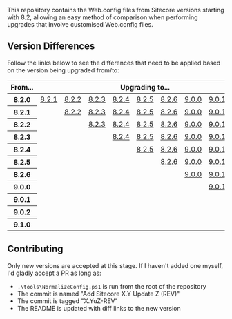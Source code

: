 This repository contains the Web.config files from Sitecore versions starting with 8.2, allowing an easy method of comparison when performing upgrades that involve customised Web.config files.

## Version Differences

Follow the links below to see the differences that need to be applied based on the version being upgraded from/to:

<table>
    <thead>
        <tr>
            <th>From...</th>
            <th colspan="9">Upgrading to...</th>
        </tr>
    </thead>
    <tbody>
        <tr>
            <th>8.2.0</th>
            <td><a href="https://github.com/richardszalay/sitecore-web-config/compare/8.2u0-160729...8.2u1-161115">8.2.1</a></td>
            <td><a href="https://github.com/richardszalay/sitecore-web-config/compare/8.2u0-160729...8.2u2-161115">8.2.2</a></td>
            <td><a href="https://github.com/richardszalay/sitecore-web-config/compare/8.2u0-160729...8.2u3-170407">8.2.3</a></td>
            <td><a href="https://github.com/richardszalay/sitecore-web-config/compare/8.2u0-160729...8.2u4-170614">8.2.4</a></td>
            <td><a href="https://github.com/richardszalay/sitecore-web-config/compare/8.2u0-160729...8.2u5-170728">8.2.5</a></td>
            <td><a href="https://github.com/richardszalay/sitecore-web-config/compare/8.2u0-160729...8.2u6-171121">8.2.6</a></td>
            <td><a href="https://github.com/richardszalay/sitecore-web-config/compare/8.2u0-160729...9.0u0-171002">9.0.0</a></td>
            <td><a href="https://github.com/richardszalay/sitecore-web-config/compare/8.2u0-160729...9.0u1-171219">9.0.1</a></td>
            <td><a href="https://github.com/richardszalay/sitecore-web-config/compare/8.2u0-160729...9.0u2-180604">9.0.2</a></td>
            <td><a href="https://github.com/richardszalay/sitecore-web-config/compare/8.2u0-160729...9.1u0-001564">9.1.0</a></td>
            <td><a href="https://github.com/richardszalay/sitecore-web-config/compare/8.2u0-160729...9.1u1-002459">9.1.1</a></td>
        </tr>
        <tr>
            <th>8.2.1</th>
            <td></td>
            <td><a href="https://github.com/richardszalay/sitecore-web-config/compare/8.2u1-161115...8.2u2-161115">8.2.2</a></td>
            <td><a href="https://github.com/richardszalay/sitecore-web-config/compare/8.2u1-161115...8.2u3-170407">8.2.3</a></td>
            <td><a href="https://github.com/richardszalay/sitecore-web-config/compare/8.2u1-161115...8.2u4-170614">8.2.4</a></td>
            <td><a href="https://github.com/richardszalay/sitecore-web-config/compare/8.2u1-161115...8.2u5-170728">8.2.5</a></td>
            <td><a href="https://github.com/richardszalay/sitecore-web-config/compare/8.2u1-161115...8.2u6-171121">8.2.6</a></td>
            <td><a href="https://github.com/richardszalay/sitecore-web-config/compare/8.2u1-161115...9.0u0-171002">9.0.0</a></td>
            <td><a href="https://github.com/richardszalay/sitecore-web-config/compare/8.2u1-161115...9.0u1-171219">9.0.1</a></td>
            <td><a href="https://github.com/richardszalay/sitecore-web-config/compare/8.2u1-161115...9.0u2-180604">9.0.2</a></td>
            <td><a href="https://github.com/richardszalay/sitecore-web-config/compare/8.2u1-161115...9.1u0-001564">9.1.0</a></td>
            <td><a href="https://github.com/richardszalay/sitecore-web-config/compare/8.2u1-161115...9.1u1-002459">9.1.1</a></td>
        </tr>
        <tr>
            <th>8.2.2</th>
            <td></td>
            <td></td>
            <td><a href="https://github.com/richardszalay/sitecore-web-config/compare/8.2u2-161221...8.2u3-170407">8.2.3</a></td>
            <td><a href="https://github.com/richardszalay/sitecore-web-config/compare/8.2u2-161221...8.2u4-170614">8.2.4</a></td>
            <td><a href="https://github.com/richardszalay/sitecore-web-config/compare/8.2u2-161221...8.2u5-170728">8.2.5</a></td>
            <td><a href="https://github.com/richardszalay/sitecore-web-config/compare/8.2u2-161221...8.2u6-171121">8.2.6</a></td>
            <td><a href="https://github.com/richardszalay/sitecore-web-config/compare/8.2u2-161221...9.0u0-171002">9.0.0</a></td>
            <td><a href="https://github.com/richardszalay/sitecore-web-config/compare/8.2u2-161221...9.0u1-171219">9.0.1</a></td>
            <td><a href="https://github.com/richardszalay/sitecore-web-config/compare/8.2u2-161221...9.0u2-180604">9.0.2</a></td>
            <td><a href="https://github.com/richardszalay/sitecore-web-config/compare/8.2u2-161221...9.1u0-001564">9.1.0</a></td>
            <td><a href="https://github.com/richardszalay/sitecore-web-config/compare/8.2u2-161221...9.1u1-002459">9.1.1</a></td>
        </tr>
        <tr>
            <th>8.2.3</th>
            <td></td>
            <td></td>
            <td></td>
            <td><a href="https://github.com/richardszalay/sitecore-web-config/compare/8.2u3-170407...8.2u4-170614">8.2.4</a></td>
            <td><a href="https://github.com/richardszalay/sitecore-web-config/compare/8.2u3-170407...8.2u5-170728">8.2.5</a></td>
            <td><a href="https://github.com/richardszalay/sitecore-web-config/compare/8.2u3-170407...8.2u6-171121">8.2.6</a></td>
            <td><a href="https://github.com/richardszalay/sitecore-web-config/compare/8.2u3-170407...9.0u0-171002">9.0.0</a></td>
            <td><a href="https://github.com/richardszalay/sitecore-web-config/compare/8.2u3-170407...9.0u1-171219">9.0.1</a></td>
            <td><a href="https://github.com/richardszalay/sitecore-web-config/compare/8.2u3-170407...9.0u2-180604">9.0.2</a></td>
            <td><a href="https://github.com/richardszalay/sitecore-web-config/compare/8.2u3-170407...9.1u0-001564">9.1.0</a></td>
            <td><a href="https://github.com/richardszalay/sitecore-web-config/compare/8.2u3-170407...9.1u1-002459">9.1.1</a></td>
        </tr>
        <tr>
            <th>8.2.4</th>
            <td></td>
            <td></td>
            <td></td>
            <td></td>
            <td><a href="https://github.com/richardszalay/sitecore-web-config/compare/8.2u4-170614...8.2u5-170728">8.2.5</a></td>
            <td><a href="https://github.com/richardszalay/sitecore-web-config/compare/8.2u4-170614...8.2u6-171121">8.2.6</a></td>
            <td><a href="https://github.com/richardszalay/sitecore-web-config/compare/8.2u4-170614...9.0u0-171002">9.0.0</a></td>
            <td><a href="https://github.com/richardszalay/sitecore-web-config/compare/8.2u4-170614...9.0u1-171219">9.0.1</a></td>
            <td><a href="https://github.com/richardszalay/sitecore-web-config/compare/8.2u4-170614...9.0u2-180604">9.0.2</a></td>
            <td><a href="https://github.com/richardszalay/sitecore-web-config/compare/8.2u4-170614...9.1u0-001564">9.1.0</a></td>
            <td><a href="https://github.com/richardszalay/sitecore-web-config/compare/8.2u4-170614...9.1u1-002459">9.1.1</a></td>
        </tr>
        <tr>
            <th>8.2.5</th>
            <td></td>
            <td></td>
            <td></td>
            <td></td>
            <td></td>
            <td><a href="https://github.com/richardszalay/sitecore-web-config/compare/8.2u5-170728...8.2u6-171121">8.2.6</a></td>
            <td><a href="https://github.com/richardszalay/sitecore-web-config/compare/8.2u5-170728...9.0u0-171002">9.0.0</a></td>
            <td><a href="https://github.com/richardszalay/sitecore-web-config/compare/8.2u5-170728...9.0u1-171219">9.0.1</a></td>
            <td><a href="https://github.com/richardszalay/sitecore-web-config/compare/8.2u5-170728...9.0u2-180604">9.0.2</a></td>
            <td><a href="https://github.com/richardszalay/sitecore-web-config/compare/8.2u5-170728...9.1u0-001564">9.1.0</a></td>
            <td><a href="https://github.com/richardszalay/sitecore-web-config/compare/8.2u5-170728...9.1u1-002459">9.1.1</a></td>
        </tr>
        <tr>
            <th>8.2.6</th>
            <td></td>
            <td></td>
            <td></td>
            <td></td>
            <td></td>
            <td></td>
            <td><a href="https://github.com/richardszalay/sitecore-web-config/compare/8.2u6-171121...9.0u0-171002">9.0.0</a></td>
            <td><a href="https://github.com/richardszalay/sitecore-web-config/compare/8.2u6-171121...9.0u1-171219">9.0.1</a></td>
            <td><a href="https://github.com/richardszalay/sitecore-web-config/compare/8.2u6-171121...9.0u2-180604">9.0.2</a></td>
            <td><a href="https://github.com/richardszalay/sitecore-web-config/compare/8.2u6-171121...9.1u0-001564">9.1.0</a></td>
            <td><a href="https://github.com/richardszalay/sitecore-web-config/compare/8.2u6-171121...9.1u1-002459">9.1.1</a></td>
        </tr>
        <tr>
            <th>9.0.0</th>
            <td></td>
            <td></td>
            <td></td>
            <td></td>
            <td></td>
            <td></td>
            <td></td>
            <td><a href="https://github.com/richardszalay/sitecore-web-config/compare/9.0u0-171002...9.0u1-171219">9.0.1</a></td>
            <td><a href="https://github.com/richardszalay/sitecore-web-config/compare/9.0u0-171002...9.0u2-180604">9.0.2</a></td>
            <td><a href="https://github.com/richardszalay/sitecore-web-config/compare/9.0u0-171002...9.1u0-001564">9.1.0</a></td>
            <td><a href="https://github.com/richardszalay/sitecore-web-config/compare/9.0u0-171002...9.1u1-002459">9.1.1</a></td>
        </tr>
        <tr>
            <th>9.0.1</th>
            <td></td>
            <td></td>
            <td></td>
            <td></td>
            <td></td>
            <td></td>
            <td></td>
            <td></td>
            <td><a href="https://github.com/richardszalay/sitecore-web-config/compare/9.0u1-171219...9.0u2-180604">9.0.2</a></td>
            <td><a href="https://github.com/richardszalay/sitecore-web-config/compare/9.0u1-171219...9.1u0-001564">9.1.0</a></td>
            <td><a href="https://github.com/richardszalay/sitecore-web-config/compare/9.0u1-171219...9.1u1-002459">9.1.1</a></td>
        </tr>
        <tr>
            <th>9.0.2</th>
            <td></td>
            <td></td>
            <td></td>
            <td></td>
            <td></td>
            <td></td>
            <td></td>
            <td></td>
            <td></td>
            <td><a href="https://github.com/richardszalay/sitecore-web-config/compare/9.0u2-180604...9.1u0-001564">9.1.0</a></td>
            <td><a href="https://github.com/richardszalay/sitecore-web-config/compare/9.0u2-180604...9.1u1-002459">9.1.1</a></td>
        </tr>
        <tr>
            <th>9.1.0</th>
            <td></td>
            <td></td>
            <td></td>
            <td></td>
            <td></td>
            <td></td>
            <td></td>
            <td></td>
            <td></td>
            <td></td>
            <td><a href="https://github.com/richardszalay/sitecore-web-config/compare/9.1u0-001564...9.1u1-002459">9.1.1</a></td>
        </tr>
    </tbody>
</table>

## Contributing

Only new versions are accepted at this stage. If I haven't added one myself, I'd gladly accept a PR as long as:

* `.\tools\NormalizeConfig.ps1` is run from the root of the repository
* The commit is named "Add Sitecore X.Y Update Z (REV)"
* The commit is tagged "X.YuZ-REV"
* The README is updated with diff links to the new version
